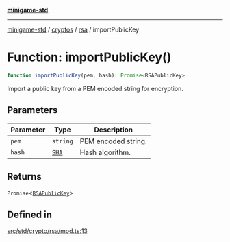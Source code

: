 [**minigame-std**](../../../../../README.md)

***

[minigame-std](../../../../../README.md) / [cryptos](../../../README.md) / [rsa](../README.md) / importPublicKey

# Function: importPublicKey()

```ts
function importPublicKey(pem, hash): Promise<RSAPublicKey>
```

Import a public key from a PEM encoded string for encryption.

## Parameters

| Parameter | Type | Description |
| ------ | ------ | ------ |
| `pem` | `string` | PEM encoded string. |
| `hash` | [`SHA`](../../../type-aliases/SHA.md) | Hash algorithm. |

## Returns

`Promise`\<[`RSAPublicKey`](../../../interfaces/RSAPublicKey.md)\>

## Defined in

[src/std/crypto/rsa/mod.ts:13](https://github.com/JiangJie/minigame-std/blob/8633d80114dee6c79033ec094d8233bd8263bedc/src/std/crypto/rsa/mod.ts#L13)
